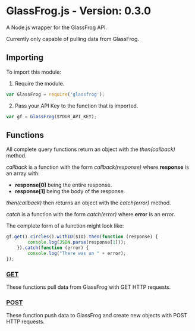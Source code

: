 # GlassFrog.js - Version: 0.3.0

A Node.js wrapper for the GlassFrog API.

Currently only capable of pulling data from GlassFrog.

## Importing

To import this module:

1. Require the module.

```javascript
var GlassFrog = require('glassfrog');
```

2. Pass your API Key to the function that is imported.

```javascript
var gf = GlassFrog($YOUR_API_KEY);
```

## Functions

All complete query functions return an object with the *then(callback)* method.

*callback* is a function with the form *callback(response)* where **response** is an array with:
* **response[0]** being the entire response.
* **response[1]** being the body of the response.

*then(callback)* then returns an object with the *catch(error)* method.

*catch* is a function with the form *catch(error)* where **error** is an error.

The complete form of a function might look like:

```javascript
gf.get().circles().withID($ID).then(function (response) {
		console.log(JSON.parse(response[1]));
	}).catch(function (error) {
		console.log("There was an " + error);
});
```

### [GET](/docs/GET.md)

These functions pull data from GlassFrog with GET HTTP requests.

### [POST](docs/POST.md)

These function push data to GlassFrog and create new objects with POST HTTP requests.